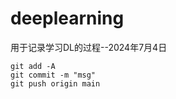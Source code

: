 # deeplearning
用于记录学习DL的过程--2024年7月4日

```git
git add -A
git commit -m "msg"
git push origin main
```

